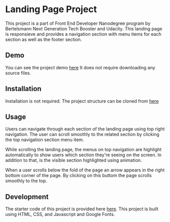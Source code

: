 # Landing Page Project

This project is a part of Front End Developer Nanodegree program by Bertelsmann Next Generation Tech Booster and Udacity. This landing page is responsieve and provides a navigation section with menu items for each section as well as the footer section.


## Demo

You can see the project demo [here](https://anuschka.github.io/fend-landing-page-project/) It does not require downloading any source files.


## Installation

Installation is not required. The project structure can be cloned from [here](https://github.com/anuschka/fend-landing-page-project)


## Usage
Users can navigate through each section of the landing page using top right navigation. The user can scroll smoothly to the related section by clicking the top navigation section menu item. 

While scrolling the landing page, the menus on top navigation are highlight automatically to show users which section they're seeing on the screen. In addition to that, is the visible section highlighted using animation.

When a user scrolls below the fold of the page an arrow appears in the right bottom corner of the page. By clicking on this buttom the page scrolls smoothly to the top.


## Development
The starter code of this project is provided here [here](https://github.com/udacity/fend/tree/refresh-2019/projects/landing-page). This project is built using HTML, CSS, and Javascript and Google Fonts.